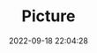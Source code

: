 ---
weight: 1
images:
- /images/edited/181.jpeg
title: Picture
date: 2022-09-18 22:04:28
tags: [luminarneo,work,ILCE-7M3,50.0,person]
---